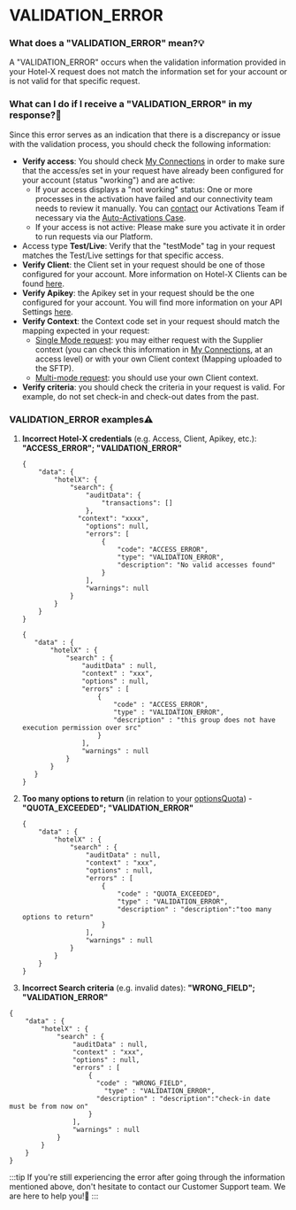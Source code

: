 ﻿---
sidebar_position: 20
---

# VALIDATION_ERROR

### What does a "VALIDATION_ERROR" mean?💡
A "VALIDATION_ERROR" occurs when the validation information provided in your Hotel-X request does not match the information set for your account or is not valid for that specific request.

### What can I do if I receive a "VALIDATION_ERROR" in my response?🔎
Since this error serves as an indication that there is a discrepancy or issue with the validation process, you should check the following information:

- **Verify access**: You should check [My Connections](/kb/connections/my-connections/) in order to make sure that the access/es set in your request have already been configured for your account (status "working") and are active:
    - If your access displays a "not working" status: One or more processes in the activation have failed and our connectivity team needs to review it manually. You can [contact](/kb/connections/my-connections/guick-guide-to-auto-activations) our Activations Team if necessary via the [Auto-Activations Case](/kb/tickets/travelgatex-tickets).
    - If your access is not active: Please make sure you activate it in order to run requests via our Platform.
- Access type **Test/Live**: Verify that the "testMode" tag in your request matches the Test/Live settings for that specific access.
- **Verify Client**: the Client set in your request should be one of those configured for your account. More information on Hotel-X Clients can be found [here](/kb/connections/connections-settings/).
- **Verify Apikey**: the Apikey set in your request should be the one configured for your account. You will find more information on your API Settings [here](/kb/connections/connections-settings).
- **Verify Context**: the Context code set in your request should match the mapping expected in your request:
    - [Single Mode request](/kb/our-products/are-you-a-buyer/our-methods/booking-flow/search/hotel-x-single-mode-and-multimode-search): you may either request with the Supplier context (you can check this information in [My Connections](/kb/connections/my-connections/), at an access level) or with your own Client context (Mapping uploaded to the SFTP).
    - [Multi-mode request](/kb/our-products/are-you-a-buyer/our-methods/booking-flow/search/hotel-x-single-mode-and-multimode-search): you should use your own Client context.
- **Verify criteria**: you should check the criteria in your request is valid. For example, do not set check-in and check-out dates from the past.


### VALIDATION_ERROR examples⚠️
1. **Incorrect Hotel-X credentials** (e.g. Access, Client, Apikey, etc.): **"ACCESS_ERROR"; "VALIDATION_ERROR"**

    ```
    {
        "data": {
            "hotelX": {
                "search": {
                    "auditData": {
                        "transactions": []
                    },
                  "context": "xxxx",
                    "options": null,
                    "errors": [
                        {
                            "code": "ACCESS_ERROR",
                            "type": "VALIDATION_ERROR",
                            "description": "No valid accesses found"
                        }
                    ],
                    "warnings": null
                }
            }
        }
    }
     ```

     ```
    {
        "data" : {
            "hotelX" : {
                "search" : {
                    "auditData" : null,
                    "context" : "xxx",
                    "options" : null,
                    "errors" : [
                        {
                            "code" : "ACCESS_ERROR",
                            "type" : "VALIDATION_ERROR",
                            "description" : "this group does not have execution permission over src"
                        }
                    ],
                    "warnings" : null
                }
            }
        }
    }
    ```

1. **Too many options to return** (in relation to your [optionsQuota](/kb/our-products/are-you-a-buyer/our-methods/booking-flow/search/how-tos/how-to-limit-and-filter-options-through-business-rules)) - **"QUOTA_EXCEEDED"; "VALIDATION_ERROR"**

    ```
    {
        "data" : {
            "hotelX" : {
                "search" : {
                    "auditData" : null,
                    "context" : "xxx",
                    "options" : null,
                    "errors" : [
                        {
                            "code" : "QUOTA_EXCEEDED",
                            "type" : "VALIDATION_ERROR",
                            "description" : "description":"too many options to return"
                        }
                    ],
                    "warnings" : null
                }
            }
        }
    }
    ```

1. **Incorrect Search criteria** (e.g. invalid dates): **"WRONG_FIELD"; "VALIDATION_ERROR"**
```
{
    "data" : {
        "hotelX" : {
            "search" : {
                "auditData" : null,
                "context" : "xxx",
                "options" : null,
                "errors" : [
                    {
                      "code" : "WRONG_FIELD",
                        "type" : "VALIDATION_ERROR",
                      "description" : "description":"check-in date must be from now on"
                    }
                ],
                "warnings" : null
            }
        }
    }
}
```

:::tip
If you're still experiencing the error after going through the information mentioned above, don't hesitate to contact our Customer Support team. We are here to help you!🚀
:::